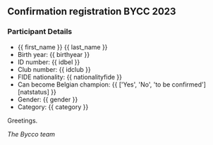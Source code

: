 ## Confirmation registration BYCC 2023

### Participant Details

  - {{ first_name }} {{ last_name }}
  - Birth year: {{ birthyear }}
  - ID number: {{ idbel }}
  - Club number: {{ idclub }}
  - FIDE nationality: {{ nationalityfide }}
  - Can become Belgian champion: {{ ['Yes', 'No', 'to be confirmed'][natstatus] }}
  - Gender: {{ gender }}
  - Category: {{ category }}

Greetings.

_The Bycco team_